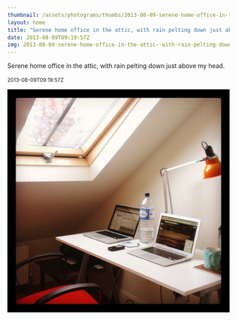 ```yaml
---
thumbnail: /assets/photograms/thumbs/2013-08-09-serene-home-office-in-the-attic--with-rain-pelting-down-just-above-my-head-.png
layout: home
title: "Serene home office in the attic, with rain pelting down just above my head."
date: 2013-08-09T09:19:57Z
img: 2013-08-09-serene-home-office-in-the-attic--with-rain-pelting-down-just-above-my-head-.jpg
---
```


Serene home office in the attic, with rain pelting down just above my head.

<small>2013-08-09T09:19:57Z</small>

![Serene home office in the attic, with rain pelting down just above my head.](/assets/photograms/original/2013-08-09-serene-home-office-in-the-attic--with-rain-pelting-down-just-above-my-head-.jpg)
